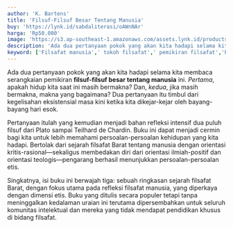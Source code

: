 ```yaml
---
author: 'K. Bartens'
title: 'Filsuf-Filsuf Besar Tentang Manusia'
buy: 'https://lynk.id/sabdaliterasi/oAWnNAr'
harga: 'Rp50.000'
image: 'https://s3.ap-southeast-1.amazonaws.com/assets.lynk.id/products/28-12-2023/1703740494589_6143540.svg'
description: 'Ada dua pertanyaan pokok yang akan kita hadapi selama kita membaca serangkaian pemikiran filsuf-filsuf besar tentang manusia ini.'
keyword: ['Filsafat manusia',' tokoh filsafat',' pemikiran filsafat','Pengantar filsafat ']
---
```

<p>Ada dua pertanyaan pokok yang akan kita hadapi selama kita membaca serangkaian pemikiran <strong>filsuf-filsuf besar tentang manusia</strong> ini. <em>Pertama</em>, apakah hidup kita saat ini masih bermakna? Dan, <em>kedua</em>, jika masih bermakna, makna yang bagaimana? Dua pertanyaan itu timbul dari kegelisahan eksistensial masa kini ketika kita dikejar-kejar oleh bayang-bayang hari esok. </p><p>Pertanyaan itulah yang kemudian menjadi bahan refleksi intensif dua puluh filsuf dari Plato sampai Teilhard de Chardin. Buku ini dapat menjadi cermin bagi kita untuk lebih memahami persoalan-persoalan kehidupan yang kita hadapi. Bertolak dari sejarah filsafat Barat tentang manusia dengan orientasi kritis-rasional—sekaligus membedakan diri dari orientasi ilmiah-positif dan orientasi teologis—pengarang berhasil menunjukkan persoalan-persoalan etis. </p><p>Singkatnya, isi buku ini berwajah tiga: sebuah ringkasan sejarah filsafat Barat, dengan fokus utama pada refleksi filsafat manusia, yang diperkaya dengan dimensi etis. Buku yang ditulis secara populer tetapi tanpa meninggalkan kedalaman uraian ini terutama dipersembahkan untuk seluruh komunitas intelektual dan mereka yang tidak mendapat pendidikan khusus di bidang filsafat.</p>
